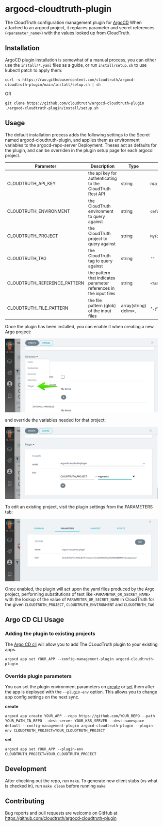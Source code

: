 # argocd-cloudtruth-plugin

The CloudTruth configuration management plugin for [ArgoCD](https://argo-cd.readthedocs.io/en/stable/)  When attached to an argocd project, it replaces parameter and secret references (`<parameter_name>`) with the values looked up from CloudTruth.

## Installation

ArgoCD plugin installation is somewhat of a manual process, you can either use the `install/*.yaml` files as a guide, or run `install/setup.sh` to use kubectl patch to apply them:

```shell
curl -s https://raw.githubusercontent.com/cloudtruth/argocd-cloudtruth-plugin/main/install/setup.sh | sh
```
OR
```shell
git clone https://github.com/cloudtruth/argocd-cloudtruth-plugin
./argocd-cloudtruth-plugin/install/setup.sh
```

## Usage

The default installation process adds the following settings to the Secret named argocd-cloudtruth-plugin, and applies them as environment variables to the argocd-repo-server Deployment.  Theses act as defaults for the plugin, and can be overriden in the plugin setup page for each argocd project.

| Parameter | Description | Type | Default | Required |
|-----------|-------------|------|---------|:--------:|
| CLOUDTRUTH_API_KEY | the api key for authenticating to the CloudTruth Rest API | string | n/a | yes |
| CLOUDTRUTH_ENVIRONMENT | the CloudTruth environment to query against | string | `default` | no |
| CLOUDTRUTH_PROJECT | the CloudTruth project to query against | string | `MyFirstProject` | yes |
| CLOUDTRUTH_TAG | the CloudTruth tag to query against | string | `""` | no |
| CLOUDTRUTH_REFERENCE_PATTERN | the pattern that indicates parameter references in the input files | string | `<%s>` | no |
| CLOUDTRUTH_FILE_PATTERN | the file pattern (glob) of the input files | array(string) delim=, | `*.y*ml` | no |

Once the plugin has been installed, you can enable it when creating a new Argo project:

![Enable for a new plugin](docs/plugin-select.png)

and override the variables needed for that project:

![Set plugin parameter](docs/plugin-config.png)

To edit an existing project, visit the plugin settings from the PARAMETERS tab:

![Edit plugin on a project](docs/plugin-add.png)

Once enabled, the plugin will act upon the yaml files produced by the Argo project, performing substitutions of text like `<PARAMETER_OR_SECRET_NAME>` with the lookup of the value of `PARAMETER_OR_SECRET_NAME` in CloudTruth for the given `CLOUDTRUTH_PROJECT`, `CLOUDTRUTH_ENVIRONMENT` and `CLOUDTRUTH_TAG`

## Argo CD CLI Usage 
### Adding the plugin to existing projects

The [Argo CD cli](https://argo-cd.readthedocs.io/en/stable/getting_started/#2-download-argo-cd-cli) will allow you to add The CLoudTruth plugin to your existing apps.
```shell
argocd app set YOUR_APP --config-management-plugin argocd-cloudtruth-plugin
```

### Override plugin parameters
You can set the plugin environment parameters on [create](https://argo-cd.readthedocs.io/en/stable/user-guide/commands/argocd_app_create/) or [set](https://argo-cd.readthedocs.io/en/stable/user-guide/commands/argocd_app_set/) them after the app is deployed with the ```--plugin-env``` option.  This allows you to change app config settings on the next sync.

**create**
```shell
argocd app create YOUR_APP --repo https://github.com/YOUR_REPO --path YOUR_PATH_IN_REPO --dest-server YOUR_K8S_SERVER --dest-namespace default --config-management-plugin argocd-cloudtruth-plugin --plugin-env CLOUDTRUTH_PROJECT=YOUR_CLOUDTRUTH_PROJECT
```

**set**
```shell
argocd app set YOUR_APP --plugin-env CLOUDTRUTH_PROJECT=YOUR_CLOUDTRUTH_PROJECT
```


## Development

After checking out the repo, run `make`.  To generate new client stubs (vs what is checked in), run `make clean` before running `make`

## Contributing

Bug reports and pull requests are welcome on GitHub at https://github.com/cloudtruth/argocd-cloudtruth-plugin
